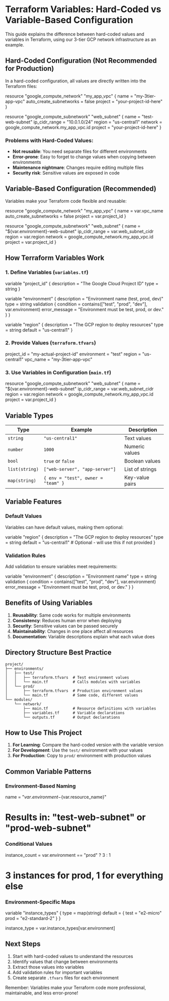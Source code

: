 # Terraform Variables: Hard-Coded vs Variable-Based Configuration

This guide explains the difference between hard-coded values and variables in Terraform, using our 3-tier GCP network infrastructure as an example.

## Hard-Coded Configuration (Not Recommended for Production)

In a hard-coded configuration, all values are directly written into the Terraform files:


resource "google_compute_network" "my_app_vpc" {
  name                    = "my-3tier-app-vpc"
  auto_create_subnetworks = false
  project                 = "your-project-id-here"
}

resource "google_compute_subnetwork" "web_subnet" {
  name          = "test-web-subnet"
  ip_cidr_range = "10.0.1.0/24"
  region        = "us-central1"
  network       = google_compute_network.my_app_vpc.id
  project       = "your-project-id-here"
}


### Problems with Hard-Coded Values:
- **Not reusable**: You need separate files for different environments
- **Error-prone**: Easy to forget to change values when copying between environments
- **Maintenance nightmare**: Changes require editing multiple files
- **Security risk**: Sensitive values are exposed in code

## Variable-Based Configuration (Recommended)

Variables make your Terraform code flexible and reusable:


resource "google_compute_network" "my_app_vpc" {
  name                    = var.vpc_name
  auto_create_subnetworks = false
  project                 = var.project_id
}

resource "google_compute_subnetwork" "web_subnet" {
  name          = "${var.environment}-web-subnet"
  ip_cidr_range = var.web_subnet_cidr
  region        = var.region
  network       = google_compute_network.my_app_vpc.id
  project       = var.project_id
}


## How Terraform Variables Work

### 1. Define Variables (`variables.tf`)


variable "project_id" {
  description = "The Google Cloud Project ID"
  type        = string
}

variable "environment" {
  description = "Environment name (test, prod, dev)"
  type        = string
  validation {
    condition     = contains(["test", "prod", "dev"], var.environment)
    error_message = "Environment must be test, prod, or dev."
  }
}

variable "region" {
  description = "The GCP region to deploy resources"
  type        = string
  default     = "us-central1"
}


### 2. Provide Values (`terraform.tfvars`)

project_id = "my-actual-project-id"
environment = "test"
region = "us-central1"
vpc_name = "my-3tier-app-vpc"


### 3. Use Variables in Configuration (`main.tf`)


resource "google_compute_subnetwork" "web_subnet" {
  name          = "${var.environment}-web-subnet"
  ip_cidr_range = var.web_subnet_cidr
  region        = var.region
  network       = google_compute_network.my_app_vpc.id
  project       = var.project_id
}


## Variable Types

| Type | Example | Description |
|------|---------|-------------|
| `string` | `"us-central1"` | Text values |
| `number` | `1000` | Numeric values |
| `bool` | `true` or `false` | Boolean values |
| `list(string)` | `["web-server", "app-server"]` | List of strings |
| `map(string)` | `{ env = "test", owner = "team" }` | Key-value pairs |

## Variable Features

### Default Values
Variables can have default values, making them optional:


variable "region" {
  description = "The GCP region to deploy resources"
  type        = string
  default     = "us-central1"  # Optional - will use this if not provided
}


### Validation Rules
Add validation to ensure variables meet requirements:


variable "environment" {
  description = "Environment name"
  type        = string
  validation {
    condition     = contains(["test", "prod", "dev"], var.environment)
    error_message = "Environment must be test, prod, or dev."
  }
}

## Benefits of Using Variables

1. **Reusability**: Same code works for multiple environments
2. **Consistency**: Reduces human error when deploying
3. **Security**: Sensitive values can be passed securely
4. **Maintainability**: Changes in one place affect all resources
5. **Documentation**: Variable descriptions explain what each value does

## Directory Structure Best Practice

```
project/
├── environments/
│   ├── test/
│   │   ├── terraform.tfvars  # Test environment values
│   │   └── main.tf           # Calls modules with variables
│   └── prod/
│       ├── terraform.tfvars  # Production environment values
│       └── main.tf           # Same code, different values
└── modules/
    └── network/
        ├── main.tf           # Resource definitions with variables
        ├── variables.tf      # Variable declarations
        └── outputs.tf        # Output declarations
```

## How to Use This Project

1. **For Learning**: Compare the hard-coded version with the variable version
2. **For Development**: Use the `test/` environment with your values
3. **For Production**: Copy to `prod/` environment with production values

## Common Variable Patterns

### Environment-Based Naming

name = "${var.environment}-${var.resource_name}"
# Results in: "test-web-subnet" or "prod-web-subnet"


### Conditional Values

instance_count = var.environment == "prod" ? 3 : 1
# 3 instances for prod, 1 for everything else


### Environment-Specific Maps

variable "instance_types" {
  type = map(string)
  default = {
    test = "e2-micro"
    prod = "e2-standard-2"
  }
}

instance_type = var.instance_types[var.environment]


## Next Steps

1. Start with hard-coded values to understand the resources
2. Identify values that change between environments
3. Extract those values into variables
4. Add validation rules for important variables
5. Create separate `.tfvars` files for each environment

Remember: Variables make your Terraform code more professional, maintainable, and less error-prone!